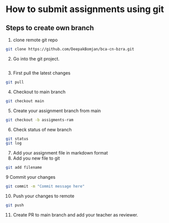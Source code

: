 
# How to submit assignments using git
## Steps to create own branch
1. clone remote git repo
```bash
git clone https://github.com/DeepakBomjan/bca-cn-bzra.git
```
2. Go into the git project.
``` cd bca-cn-bzra
```
3. First pull the latest changes
```bash
git pull
```
4. Checkout to main branch
```bash
git checkout main
```
5. Create your assignment branch from main
```bash
git checkout -b assigments-ram
```
6. Check status of new branch
```bash
git status
git log
```
7. Add your assignment file in markdown format
8. Add you new file to git
```bash
git add filename
```
9 Commit your changes
```bash
git commit -m "Commit message here"
```
10. Push your changes to remote
```bash
git push
```
11. Create PR to main branch and add your teacher as reviewer.
